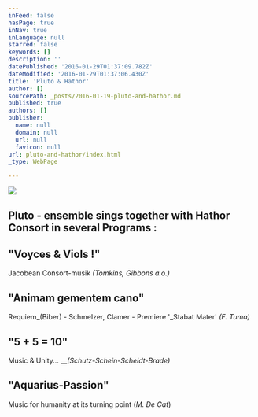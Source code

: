 ```yaml
---
inFeed: false
hasPage: true
inNav: true
inLanguage: null
starred: false
keywords: []
description: ''
datePublished: '2016-01-29T01:37:09.782Z'
dateModified: '2016-01-29T01:37:06.430Z'
title: 'Pluto & Hathor'
author: []
sourcePath: _posts/2016-01-19-pluto-and-hathor.md
published: true
authors: []
publisher:
  name: null
  domain: null
  url: null
  favicon: null
url: pluto-and-hathor/index.html
_type: WebPage

---
```

![](https://s3-us-west-2.amazonaws.com/the-grid-img/p/1068a8d77f37b83bf547f59d38e8b9aa2f00be96.jpg)

## Pluto - ensemble sings together with Hathor Consort in several Programs :

## "Voyces & Viols !"

Jacobean Consort-musik  _(Tomkins, Gibbons a.o.)_

## "Animam gementem cano"

Requiem_(Biber) - Schmelzer, Clamer - Premiere '_Stabat Mater' _(F. Tuma)_

## "5 + 5 = 10" 

Music & Unity...   ___(Schutz-Schein-Scheidt-Brade)_

## "Aquarius-Passion"

Music for humanity at its turning point   (_M. De Cat_)
